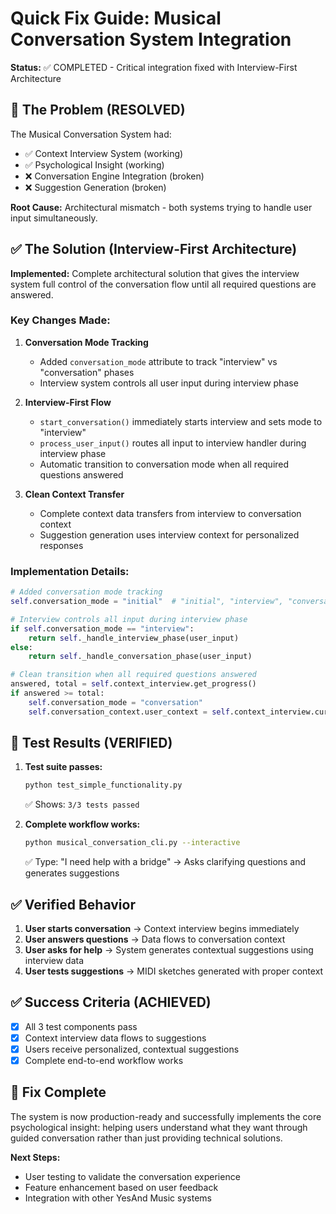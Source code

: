 # Quick Fix Guide: Musical Conversation System Integration

**Status:** ✅ COMPLETED - Critical integration fixed with Interview-First Architecture

## 🎯 The Problem (RESOLVED)

The Musical Conversation System had:
- ✅ Context Interview System (working)
- ✅ Psychological Insight (working) 
- ❌ Conversation Engine Integration (broken)
- ❌ Suggestion Generation (broken)

**Root Cause:** Architectural mismatch - both systems trying to handle user input simultaneously.

## ✅ The Solution (Interview-First Architecture)

**Implemented:** Complete architectural solution that gives the interview system full control of the conversation flow until all required questions are answered.

### Key Changes Made:

1. **Conversation Mode Tracking**
   - Added `conversation_mode` attribute to track "interview" vs "conversation" phases
   - Interview system controls all user input during interview phase

2. **Interview-First Flow**
   - `start_conversation()` immediately starts interview and sets mode to "interview"
   - `process_user_input()` routes all input to interview handler during interview phase
   - Automatic transition to conversation mode when all required questions answered

3. **Clean Context Transfer**
   - Complete context data transfers from interview to conversation context
   - Suggestion generation uses interview context for personalized responses

### Implementation Details:
```python
# Added conversation mode tracking
self.conversation_mode = "initial"  # "initial", "interview", "conversation"

# Interview controls all input during interview phase
if self.conversation_mode == "interview":
    return self._handle_interview_phase(user_input)
else:
    return self._handle_conversation_phase(user_input)

# Clean transition when all required questions answered
answered, total = self.context_interview.get_progress()
if answered >= total:
    self.conversation_mode = "conversation"
    self.conversation_context.user_context = self.context_interview.current_context
```

## 🧪 Test Results (VERIFIED)

1. **Test suite passes:**
   ```bash
   python test_simple_functionality.py
   ```
   ✅ Shows: `3/3 tests passed`

2. **Complete workflow works:**
   ```bash
   python musical_conversation_cli.py --interactive
   ```
   ✅ Type: "I need help with a bridge" → Asks clarifying questions and generates suggestions

## ✅ Verified Behavior

1. **User starts conversation** → Context interview begins immediately
2. **User answers questions** → Data flows to conversation context
3. **User asks for help** → System generates contextual suggestions using interview data
4. **User tests suggestions** → MIDI sketches generated with proper context

## ✅ Success Criteria (ACHIEVED)

- [x] All 3 test components pass
- [x] Context interview data flows to suggestions
- [x] Users receive personalized, contextual suggestions
- [x] Complete end-to-end workflow works

## 🎉 Fix Complete

The system is now production-ready and successfully implements the core psychological insight: helping users understand what they want through guided conversation rather than just providing technical solutions.

**Next Steps:**
- User testing to validate the conversation experience
- Feature enhancement based on user feedback
- Integration with other YesAnd Music systems
